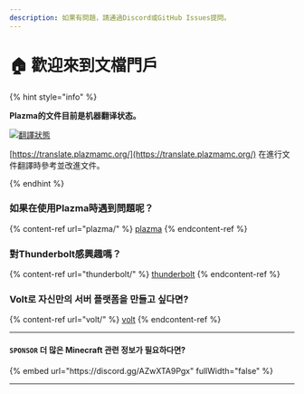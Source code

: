 ```yaml
---
description: 如果有問題，請通過Discord或GitHub Issues提問。
---
```


# 🏠 歡迎來到文檔門戶

{% hint style="info" %}

**Plazma的文件目前是机器翻译状态。**

[![翻譯狀態](https://badges.crowdin.net/plazmamc-document-portal/localized.svg)](https://translate.plazmamc.org/)

[https://translate.plazmamc.org/](https://translate.plazmamc.org/) 在進行文件翻譯時參考並改進文件。

{% endhint %}

### 如果在使用Plazma時遇到問題呢？

{% content-ref url="plazma/" %}
[plazma](plazma/)
{% endcontent-ref %}

### 對Thunderbolt感興趣嗎？

{% content-ref url="thunderbolt/" %}
[thunderbolt](thunderbolt/)
{% endcontent-ref %}

### Volt로 자신만의 서버 플랫폼을 만들고 싶다면?

{% content-ref url="volt/" %}
[volt](volt/)
{% endcontent-ref %}

***

#### `SPONSOR` 더 많은 Minecraft 관련 정보가 필요하다면? <a href="#etc-1" id="etc-1"></a>

{% embed url="https\://discord.gg/AZwXTA9Pgx" fullWidth="false" %}

***
